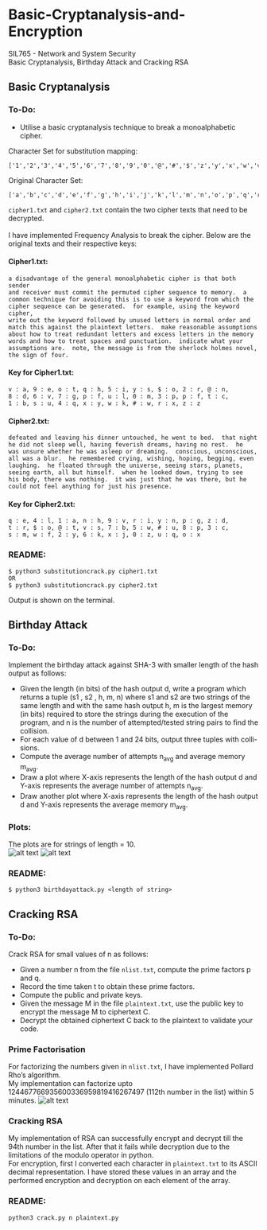 # Basic-Cryptanalysis-and-Encryption
SIL765 - Network and System Security\
Basic Cryptanalysis, Birthday Attack and Cracking RSA

## Basic Cryptanalysis 
### To-Do:
- Utilise a basic cryptanalysis technique to break a monoalphabetic cipher.

Character Set for substitution mapping:
```
['1','2','3','4','5','6','7','8','9','0','@','#','$','z','y','x','w','v','u','t','s','r','q','p','o','n']
```
Original Character Set:
```
['a','b','c','d','e','f','g','h','i','j','k','l','m','n','o','p','q','r','s','t','u','v','w','x','y','z']
```
```cipher1.txt``` and ```cipher2.txt``` contain the two cipher texts that need to be decrypted.\
\
I have implemented Frequency Analysis to break the cipher. 
Below are the original texts and their respective keys:
#### Cipher1.txt:
```
a disadvantage of the general monoalphabetic cipher is that both sender
and receiver must commit the permuted cipher sequence to memory.  a
common technique for avoiding this is to use a keyword from which the
cipher sequence can be generated.  for example, using the keyword cipher,
write out the keyword followed by unused letters in normal order and
match this against the plaintext letters.  make reasonable assumptions
about how to treat redundant letters and excess letters in the memory
words and how to treat spaces and punctuation.  indicate what your
assumptions are.  note, the message is from the sherlock holmes novel,
the sign of four.
```
#### Key for Cipher1.txt:
```
v : a, 9 : e, o : t, q : h, 5 : i, y : s, $ : o, 2 : r, @ : n,
8 : d, 6 : v, 7 : g, p : f, u : l, 0 : m, 3 : p, p : f, t : c,
1 : b, s : u, 4 : q, x : y, w : k, # : w, r : x, z : z
```
#### Cipher2.txt:
```
defeated and leaving his dinner untouched, he went to bed.  that night
he did not sleep well, having feverish dreams, having no rest.  he
was unsure whether he was asleep or dreaming.  conscious, unconscious,
all was a blur.  he remembered crying, wishing, hoping, begging, even
laughing.  he floated through the universe, seeing stars, planets,
seeing earth, all but himself.  when he looked down, trying to see
his body, there was nothing.  it was just that he was there, but he
could not feel anything for just his presence.
```
#### Key for Cipher2.txt:
```
q : e, 4 : l, 1 : a, n : h, 9 : v, r : i, y : n, p : g, z : d,
t : r, $ : o, @ : t, v : s, 7 : b, 5 : w, # : u, 8 : p, 3 : c,
s : m, w : f, 2 : y, 6 : k, x : j, 0 : z, u : q, o : x
```
### README:
```
$ python3 substitutioncrack.py cipher1.txt
OR
$ python3 substitutioncrack.py cipher2.txt
```
Output is shown on the terminal.

## Birthday Attack
### To-Do:
Implement the birthday attack against SHA-3 with smaller length of the hash output as follows:
- Given the length (in bits) of the hash output d, write a program which returns a tuple (s1 , s2 , h, m, n) where s1 and s2 are two strings of the same length and with the same hash output h, m is the largest memory (in bits) required to store the strings during the execution of the program, and n is the number of attempted/tested string pairs to find the collision.
- For each value of d between 1 and 24 bits, output three tuples with colli- sions.
- Compute the average number of attempts n<sub>avg</sub> and average memory m<sub>avg</sub>.
- Draw a plot where X-axis represents the length of the hash output d and
Y-axis represents the average number of attempts n<sub>avg</sub>.
- Draw another plot where X-axis represents the length of the hash output
d and Y-axis represents the average memory m<sub>avg</sub>.

### Plots:
The plots are for strings of length = 10.\
![alt text](https://github.com/aarunishsinha/Basic-Cryptanalysis-and-Encryption/blob/main/Birthday%20Attack/plotm1.jpg)
![alt text](https://github.com/aarunishsinha/Basic-Cryptanalysis-and-Encryption/blob/main/Birthday%20Attack/plotn1.jpg)
### README:
```
$ python3 birthdayattack.py <length of string>
```

## Cracking RSA
### To-Do:
Crack RSA for small values of n as follows:
- Given a number n from the file ```nlist.txt```, compute the prime factors p and
q.
- Record the time taken t to obtain these prime factors.
- Compute the public and private keys.
- Given the message M in the file ```plaintext.txt```, use the public key to encrypt the message M to ciphertext C.
- Decrypt the obtained ciphertext C back to the plaintext to validate your code.

### Prime Factorisation
For factorizing the numbers given in ```nlist.txt```, I have implemented Pollard Rho’s algorithm.\
My implementation can factorize upto 124467766935600336959819416267497 (112th number in the list) within 5 minutes.
![alt text](https://github.com/aarunishsinha/Basic-Cryptanalysis-and-Encryption/blob/main/Cracking%20RSA/plot.jpg)

### Cracking RSA
My implementation of RSA can successfully encrypt and decrypt till the 94th number in the list. After that it fails while decryption due to the limitations of the modulo operator in python.\
For encryption, first I converted each character in ```plaintext.txt``` to its ASCII decimal representation. I have stored these values in an array and the performed encryption and decryption on each element of the array.

### README:
```
python3 crack.py n plaintext.py
```
